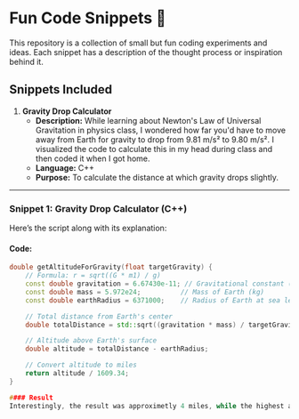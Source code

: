 # Fun Code Snippets 🚀

This repository is a collection of small but fun coding experiments and ideas. Each snippet has a description of the thought process or inspiration behind it.  

## Snippets Included
1. **Gravity Drop Calculator**
   - **Description:** While learning about Newton's Law of Universal Gravitation in physics class, I wondered how far you'd have to move away from Earth for gravity to drop from 9.81 m/s² to 9.80 m/s². I visualized the code to calculate this in my head during class and then coded it when I got home.  
   - **Language:** C++
   - **Purpose:** To calculate the distance at which gravity drops slightly.

---

### Snippet 1: Gravity Drop Calculator (C++)  
Here’s the script along with its explanation:

#### **Code:**

```cpp
double getAltitudeForGravity(float targetGravity) {
    // Formula: r = sqrt((G * m1) / g)
    const double gravitation = 6.67430e-11; // Gravitational constant (m³/kg/s²)
    const double mass = 5.972e24;          // Mass of Earth (kg)
    const double earthRadius = 6371000;    // Radius of Earth at sea level (meters)

    // Total distance from Earth's center
    double totalDistance = std::sqrt((gravitation * mass) / targetGravity);

    // Altitude above Earth's surface
    double altitude = totalDistance - earthRadius;

    // Convert altitude to miles
    return altitude / 1609.34;
}

#### Result
Interestingly, the result was approximetly 4 miles, while the highest altitude on Earth, which is the summit of Mount Everest, is approximately 5.5 miles high.

